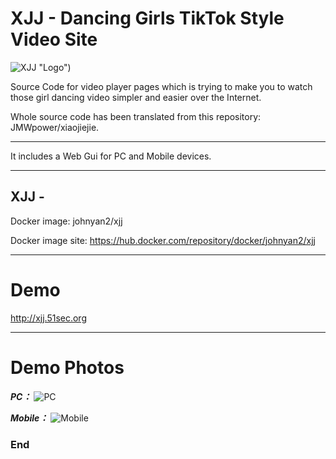 # XJJ - Dancing Girls TikTok Style Video Site
![XJJ](https://p.51sec.org/file/netsec/2022/10/logo.png) "Logo")

Source Code for video player pages which is trying to make you to watch those girl dancing video simpler and easier over the Internet. 

Whole source code has been translated from this repository: JMWpower/xiaojiejie.

------------

It includes a Web Gui for PC and Mobile devices. 

------------

## XJJ -
Docker image: johnyan2/xjj

Docker image site: https://hub.docker.com/repository/docker/johnyan2/xjj


------------

# Demo
<http://xjj.51sec.org>

------------

# Demo Photos

***PC：***
![PC](https://p.51sec.org/file/netsec/2022/10/MobaXterm_G0dt5dBwfp.png "PC")

***Mobile：***
![Mobile](https://ftp.bmp.ovh/imgs/2020/06/e6b0848986829db1.jpg "Mobile")

### End
